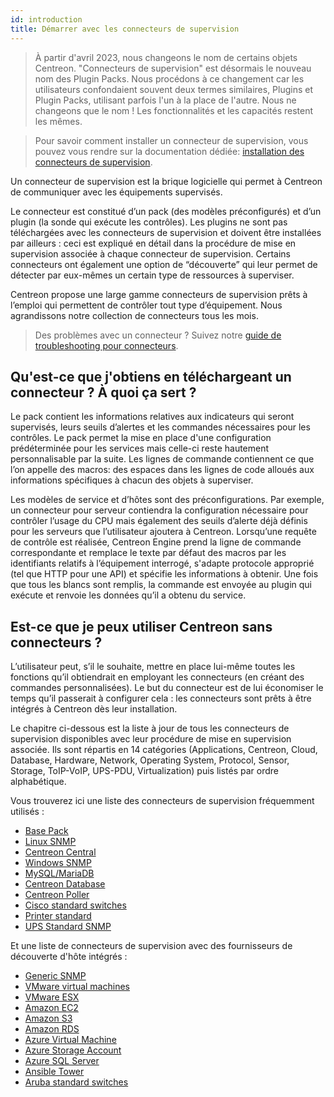 ```yaml
---
id: introduction
title: Démarrer avec les connecteurs de supervision
---
```


> À partir d'avril 2023, nous changeons le nom de certains objets Centreon. "Connecteurs de supervision" est désormais le nouveau nom des Plugin Packs. Nous procédons à ce changement car les utilisateurs confondaient souvent deux termes similaires, Plugins et Plugin Packs, utilisant parfois l'un à la place de l'autre. Nous ne changeons que le nom ! Les fonctionnalités et les capacités restent les mêmes.

> Pour savoir comment installer un connecteur de supervision, vous pouvez vous rendre sur la documentation dédiée: 
> [installation des connecteurs de supervision](/docs/monitoring/pluginpacks).

Un connecteur de supervision est la brique logicielle qui permet à Centreon de communiquer avec les équipements supervisés.

Le connecteur est constitué d’un pack (des modèles préconfigurés) et d’un plugin (la sonde qui exécute les contrôles). Les plugins ne sont pas téléchargées avec les connecteurs de supervision et doivent être installées par ailleurs : ceci est expliqué en détail dans la procédure de mise en supervision associée à chaque connecteur de supervision.
Certains connecteurs ont également une option de “découverte” qui leur permet de détecter par eux-mêmes un certain type de ressources à superviser.

Centreon propose une large gamme connecteurs de supervision prêts à l’emploi qui permettent de contrôler tout type d’équipement. Nous agrandissons notre collection de connecteurs tous les mois.

> Des problèmes avec un connecteur ? Suivez notre [guide de troubleshooting pour connecteurs](../how-to-guides/troubleshooting-plugins.md).

## Qu'est-ce que j'obtiens en téléchargeant un connecteur ? À quoi ça sert ?

Le pack contient les informations relatives aux indicateurs qui seront supervisés, leurs seuils d’alertes et les commandes nécessaires pour les contrôles. Le pack permet la mise en place d'une configuration prédéterminée pour les services mais celle-ci reste hautement personnalisable par la suite. 
Les lignes de commande contiennent ce que l’on appelle des macros: des espaces dans les lignes de code alloués aux informations spécifiques à chacun des objets à superviser. 

Les modèles de service et d’hôtes sont des préconfigurations. Par exemple, un connecteur pour serveur contiendra la configuration nécessaire pour contrôler l’usage du CPU mais également des seuils d’alerte déjà définis pour les serveurs que l’utilisateur ajoutera à Centreon.
Lorsqu’une requête de contrôle est réalisée, Centreon Engine prend la ligne de commande correspondante et remplace le texte par défaut des macros par les identifiants relatifs à l’équipement interrogé, s'adapte protocole approprié (tel que HTTP pour une API) et spécifie les informations à obtenir. Une fois que tous les blancs sont remplis, la commande est envoyée au plugin qui exécute et renvoie les données qu’il a obtenu du service.


## Est-ce que je peux utiliser Centreon sans connecteurs ?

L’utilisateur peut, s’il le souhaite, mettre en place lui-même toutes les fonctions qu’il obtiendrait en employant les connecteurs (en créant des commandes personnalisées). Le but du connecteur est de lui économiser le temps qu’il passerait à configurer cela : les connecteurs sont prêts à être intégrés à Centreon dès leur installation.


Le chapitre ci-dessous est la liste à jour de tous les connecteurs de supervision disponibles
avec leur procédure de mise en supervision associée. Ils sont répartis en 14
catégories (Applications, Centreon, Cloud, Database, Hardware, Network,
Operating System, Protocol, Sensor, Storage, ToIP-VoIP, UPS-PDU,
Virtualization) puis listés par ordre alphabétique.

Vous trouverez ici une liste des connecteurs de supervision fréquemment utilisés :

  - [Base Pack](../procedures/base-generic.md)
  - [Linux SNMP](../procedures/operatingsystems-linux-snmp.md)
  - [Centreon Central](../procedures/applications-monitoring-centreon-central.md)
  - [Windows SNMP](../procedures/operatingsystems-windows-snmp.md)
  - [MySQL/MariaDB](../procedures/applications-databases-mysql.md)
  - [Centreon Database](../procedures/applications-monitoring-centreon-database.md)
  - [Centreon Poller](../procedures/applications-monitoring-centreon-poller.md)
  - [Cisco standard switches](../procedures/network-cisco-standard-snmp.md)
  - [Printer standard](../procedures/hardware-printers-standard-rfc3805-snmp/)
  - [UPS Standard SNMP](../procedures/hardware-ups-standard-rfc1628-snmp/)

Et une liste de connecteurs de supervision avec des fournisseurs de découverte d'hôte
intégrés :

  - [Generic SNMP](../procedures/applications-protocol-snmp.md)
  - [VMware virtual machines](../procedures/virtualization-vmware2-vm.md)
  - [VMware ESX](../procedures/virtualization-vmware2-esx.md)
  - [Amazon EC2](../procedures/cloud-aws-ec2.md)
  - [Amazon S3](../procedures/cloud-aws-s3.md)
  - [Amazon RDS](../procedures/cloud-aws-rds.md)
  - [Azure Virtual Machine](../procedures/cloud-azure-compute-virtualmachine.md)
  - [Azure Storage Account](../procedures/cloud-azure-storage-storageaccount.md)
  - [Azure SQL Server](../procedures/cloud-azure-database-sqlserver.md)
  - [Ansible Tower](../procedures/applications-ansible-tower.md)
  - [Aruba standard switches](../procedures/network-switchs-aruba-standard-snmp.md)
